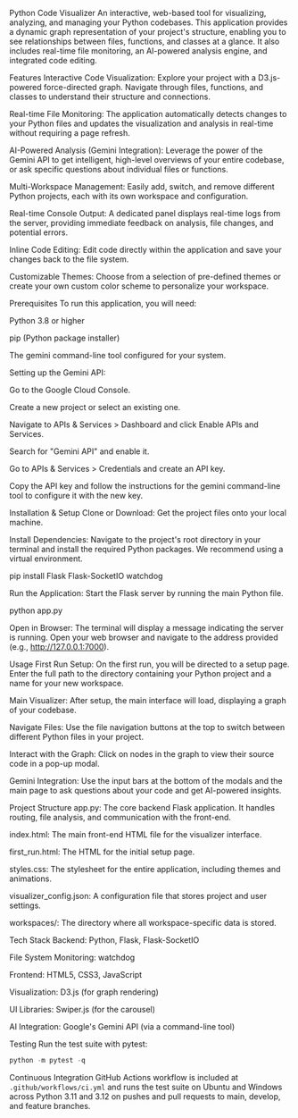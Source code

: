 Python Code Visualizer
An interactive, web-based tool for visualizing, analyzing, and managing your Python codebases. This application provides a dynamic graph representation of your project's structure, enabling you to see relationships between files, functions, and classes at a glance. It also includes real-time file monitoring, an AI-powered analysis engine, and integrated code editing.

Features
Interactive Code Visualization: Explore your project with a D3.js-powered force-directed graph. Navigate through files, functions, and classes to understand their structure and connections.

Real-time File Monitoring: The application automatically detects changes to your Python files and updates the visualization and analysis in real-time without requiring a page refresh.

AI-Powered Analysis (Gemini Integration): Leverage the power of the Gemini API to get intelligent, high-level overviews of your entire codebase, or ask specific questions about individual files or functions.

Multi-Workspace Management: Easily add, switch, and remove different Python projects, each with its own workspace and configuration.

Real-time Console Output: A dedicated panel displays real-time logs from the server, providing immediate feedback on analysis, file changes, and potential errors.

Inline Code Editing: Edit code directly within the application and save your changes back to the file system.

Customizable Themes: Choose from a selection of pre-defined themes or create your own custom color scheme to personalize your workspace.

Prerequisites
To run this application, you will need:

Python 3.8 or higher

pip (Python package installer)

The gemini command-line tool configured for your system.

Setting up the Gemini API:

Go to the Google Cloud Console.

Create a new project or select an existing one.

Navigate to APIs & Services > Dashboard and click Enable APIs and Services.

Search for "Gemini API" and enable it.

Go to APIs & Services > Credentials and create an API key.

Copy the API key and follow the instructions for the gemini command-line tool to configure it with the new key.

Installation & Setup
Clone or Download: Get the project files onto your local machine.

Install Dependencies: Navigate to the project's root directory in your terminal and install the required Python packages. We recommend using a virtual environment.

pip install Flask Flask-SocketIO watchdog

Run the Application: Start the Flask server by running the main Python file.

python app.py

Open in Browser: The terminal will display a message indicating the server is running. Open your web browser and navigate to the address provided (e.g., http://127.0.0.1:7000).

Usage
First Run Setup: On the first run, you will be directed to a setup page. Enter the full path to the directory containing your Python project and a name for your new workspace.

Main Visualizer: After setup, the main interface will load, displaying a graph of your codebase.

Navigate Files: Use the file navigation buttons at the top to switch between different Python files in your project.

Interact with the Graph: Click on nodes in the graph to view their source code in a pop-up modal.

Gemini Integration: Use the input bars at the bottom of the modals and the main page to ask questions about your code and get AI-powered insights.

Project Structure
app.py: The core backend Flask application. It handles routing, file analysis, and communication with the front-end.

index.html: The main front-end HTML file for the visualizer interface.

first_run.html: The HTML for the initial setup page.

styles.css: The stylesheet for the entire application, including themes and animations.

visualizer_config.json: A configuration file that stores project and user settings.

workspaces/: The directory where all workspace-specific data is stored.

Tech Stack
Backend: Python, Flask, Flask-SocketIO

File System Monitoring: watchdog

Frontend: HTML5, CSS3, JavaScript

Visualization: D3.js (for graph rendering)

UI Libraries: Swiper.js (for the carousel)

AI Integration: Google's Gemini API (via a command-line tool)

Testing
Run the test suite with pytest:

```powershell
python -m pytest -q
```

Continuous Integration
GitHub Actions workflow is included at `.github/workflows/ci.yml` and runs the test suite on Ubuntu and Windows across Python 3.11 and 3.12 on pushes and pull requests to main, develop, and feature branches.